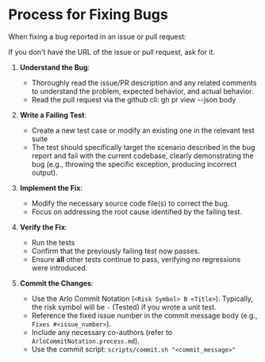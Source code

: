 # Process for Fixing Bugs

When fixing a bug reported in an issue or pull request:

If you don't have the URL of the issue or pull request, ask for it.

1.  **Understand the Bug**:
    *   Thoroughly read the issue/PR description and any related comments to understand the problem, expected behavior, and actual behavior.
    *  Read the pull request via the github cli: gh pr view <number> --json body

2.  **Write a Failing Test**:
    *   Create a new test case or modify an existing one in the relevant test suite
    *   The test should specifically target the scenario described in the bug report and fail with the current codebase, clearly demonstrating the bug (e.g., throwing the specific exception, producing incorrect output).

3.  **Implement the Fix**:
    *   Modify the necessary source code file(s) to correct the bug.
    *   Focus on addressing the root cause identified by the failing test.

4.  **Verify the Fix**:
    *   Run the tests
    *   Confirm that the previously failing test now passes.
    *   Ensure **all** other tests continue to pass, verifying no regressions were introduced.

5.  **Commit the Changes**:
    *   Use the Arlo Commit Notation (`<Risk Symbol> B <Title>`). Typically, the risk symbol will be `-` (Tested) if you wrote a unit test.
    *   Reference the fixed issue number in the commit message body (e.g., `Fixes #<issue_number>`).
    *   Include any necessary co-authors (refer to `ArloCommitNotation.process.md`).
    *   Use the commit script: `scripts/commit.sh "<commit_message>"`